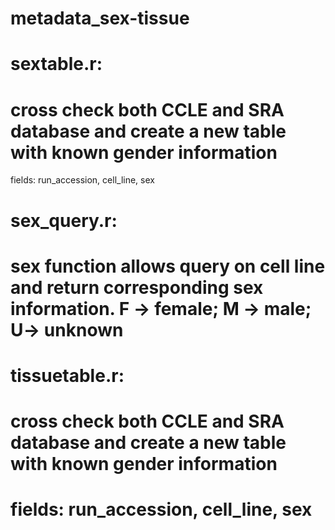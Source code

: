 # metadata_sex-tissue

# sextable.r:
# cross check both CCLE and SRA database and create a new table with known gender information 
fields: run_accession, cell_line, sex

# sex_query.r:
# sex function allows query on cell line and return corresponding sex information. F -> female; M -> male; U-> unknown

# tissuetable.r:
# cross check both CCLE and SRA database and create a new table with known gender information 
# fields: run_accession, cell_line, sex
